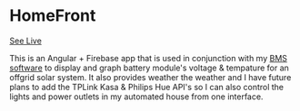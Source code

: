 # HomeFront

[See Live](https://homefront.app)

This is an Angular + Firebase app that is used in conjunction with my [BMS software](https://github.com/ztimson/HomeFront-Battery) to display and graph battery module's voltage & tempature for an offgrid solar system. It also provides weather the weather and I have future plans to add the TPLink Kasa & Philips Hue API's so I can also control the lights and power outlets in my automated house from one interface.
